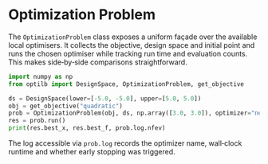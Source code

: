# Optimization Problem

The `OptimizationProblem` class exposes a uniform façade over the available
local optimisers.  It collects the objective, design space and initial point and
runs the chosen optimiser while tracking run time and evaluation counts.  This
makes side‑by‑side comparisons straightforward.

```python
import numpy as np
from optilb import DesignSpace, OptimizationProblem, get_objective

ds = DesignSpace(lower=[-5.0, -5.0], upper=[5.0, 5.0])
obj = get_objective("quadratic")
prob = OptimizationProblem(obj, ds, np.array([3.0, 3.0]), optimizer="nelder-mead")
res = prob.run()
print(res.best_x, res.best_f, prob.log.nfev)
```

The log accessible via `prob.log` records the optimizer name, wall‑clock runtime
and whether early stopping was triggered.
